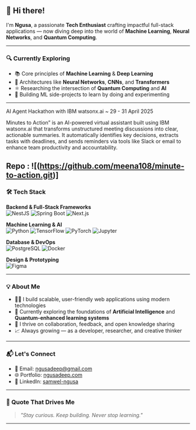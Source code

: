 ## 👋 Hi there!

I'm **Ngusa**, a passionate **Tech Enthusiast** crafting impactful full-stack applications — now diving deep into the world of **Machine Learning**, **Neural Networks**, and **Quantum Computing**.

---

### 🔍 Currently Exploring

- 📚 Core principles of **Machine Learning** & **Deep Learning**
- 🧠 Architectures like **Neural Networks**, **CNNs**, and **Transformers**
- ⚛️ Researching the intersection of **Quantum Computing** and **AI**
- 🧪 Building ML side-projects to learn by doing and experimenting

---

AI Agent Hackathon with IBM watsonx.ai ~ 29 - 31 April 2025

Minutes to Action” is an AI-powered virtual assistant built using IBM watsonx.ai that transforms unstructured meeting discussions into clear, actionable summaries. It automatically identifies key decisions, extracts tasks with deadlines, and sends reminders via tools like Slack or email to enhance team productivity and accountability.

<div data-iframe-width="150" data-iframe-height="270" data-share-badge-id="1a716e48-e361-4fc6-918f-20dc60650587" data-share-badge-host="https://www.credly.com">
</div>
<script type="text/javascript" async src="//cdn.credly.com/assets/utilities/embed.js">

</script>

## Repo : ![(https://github.com/meena108/minute-to-action.git)]

### 🛠️ Tech Stack

**Backend & Full-Stack Frameworks**  
![NestJS](https://img.shields.io/badge/NestJS-E0234E?style=for-the-badge&logo=nestjs&logoColor=white)
![Spring Boot](https://img.shields.io/badge/Spring_Boot-6DB33F?style=for-the-badge&logo=spring-boot&logoColor=white)
![Next.js](https://img.shields.io/badge/Next.js-000000?style=for-the-badge&logo=nextdotjs&logoColor=white)

**Machine Learning & AI**  
![Python](https://img.shields.io/badge/Python-FFD43B?style=for-the-badge&logo=python&logoColor=black)
![TensorFlow](https://img.shields.io/badge/TensorFlow-FF6F00?style=for-the-badge&logo=tensorflow&logoColor=white)
![PyTorch](https://img.shields.io/badge/PyTorch-EE4C2C?style=for-the-badge&logo=pytorch&logoColor=white)
![Jupyter](https://img.shields.io/badge/Jupyter_Notebook-F28500?style=for-the-badge&logo=jupyter&logoColor=white)

**Database & DevOps**  
![PostgreSQL](https://img.shields.io/badge/PostgreSQL-316192?style=for-the-badge&logo=postgresql&logoColor=white)
![Docker](https://img.shields.io/badge/Docker-0db7ed?style=for-the-badge&logo=docker&logoColor=white)

**Design & Prototyping**  
![Figma](https://img.shields.io/badge/Figma-ffbaba?style=for-the-badge&logo=figma&logoColor=black)

---

### 💡 About Me

- 👨‍💻 I build scalable, user-friendly web applications using modern technologies
- 🧠 Currently exploring the foundations of **Artificial Intelligence** and **Quantum-enhanced learning systems**
- 💬 I thrive on collaboration, feedback, and open knowledge sharing
- 📈 Always growing — as a developer, researcher, and creative thinker

---

### 📬 Let's Connect

- 📧 Email: [ngusadeep@gmail.com](mailto:ngusadeep@gmail.com)
- 🌐 Portfolio: [ngusadeep.com](https://ngusadeep.com)
- 💼 LinkedIn: [samwel-ngusa](https://www.linkedin.com/in/samwel-ngusa-aab144244)

---

### 🌟 Quote That Drives Me

> _"Stay curious. Keep building. Never stop learning."_

---

```

```

